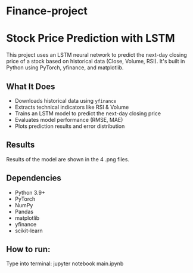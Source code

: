 # Finance-project

# Stock Price Prediction with LSTM

This project uses an LSTM neural network to predict the next-day closing price of a stock based on historical data (Close, Volume, RSI). It's built in Python using PyTorch, yfinance, and matplotlib.

## What It Does

- Downloads historical data using `yfinance`
- Extracts technical indicators like RSI & Volume
- Trains an LSTM model to predict the next-day closing price
- Evaluates model performance (RMSE, MAE)
- Plots prediction results and error distribution

## Results

Results of the model are shown in the 4 .png files.

## Dependencies

- Python 3.9+
- PyTorch
- NumPy
- Pandas
- matplotlib
- yfinance
- scikit-learn

## How to run:

Type into terminal: jupyter notebook main.ipynb